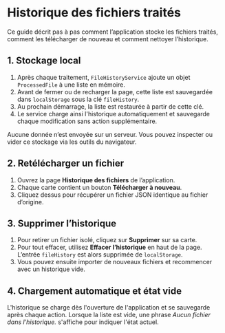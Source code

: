 # Historique des fichiers traités

Ce guide décrit pas à pas comment l’application stocke les fichiers traités, comment les télécharger de nouveau et comment nettoyer l’historique.

## 1. Stockage local

1. Après chaque traitement, `FileHistoryService` ajoute un objet `ProcessedFile` à une liste en mémoire.
2. Avant de fermer ou de recharger la page, cette liste est sauvegardée dans `localStorage` sous la clé `fileHistory`.
3. Au prochain démarrage, la liste est restaurée à partir de cette clé.
4. Le service charge ainsi l'historique automatiquement et sauvegarde chaque modification sans action supplémentaire.

Aucune donnée n’est envoyée sur un serveur. Vous pouvez inspecter ou vider ce stockage via les outils du navigateur.

## 2. Retélécharger un fichier

1. Ouvrez la page **Historique des fichiers** de l’application.
2. Chaque carte contient un bouton **Télécharger à nouveau**.
3. Cliquez dessus pour récupérer un fichier JSON identique au fichier d’origine.

## 3. Supprimer l’historique

1. Pour retirer un fichier isolé, cliquez sur **Supprimer** sur sa carte.
2. Pour tout effacer, utilisez **Effacer l’historique** en haut de la page. L’entrée `fileHistory` est alors supprimée de `localStorage`.
3. Vous pouvez ensuite importer de nouveaux fichiers et recommencer avec un historique vide.

## 4. Chargement automatique et état vide

L'historique se charge dès l'ouverture de l'application et se sauvegarde après chaque action. Lorsque la liste est vide, une phrase *Aucun fichier dans l'historique.* s'affiche pour indiquer l'état actuel.
